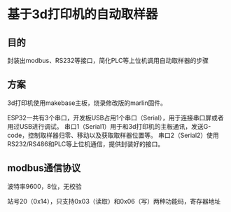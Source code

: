 # 基于3d打印机的自动取样器

## 目的

封装出modbus、RS232等接口，简化PLC等上位机调用自动取样器的步骤

## 方案

3d打印机使用makebase主板，烧录修改版的marlin固件。

ESP32一共有3个串口，开发板USB占用1个串口（Serial），用于连接串口屏或者用过USB进行调试。
串口1（Serial1）用于和3d打印机的主板通讯，发送G-code，控制取样器归零、移动以及获取取样器位置等。
串口2（Serial2）使用RS232/RS486和PLC等上位机通信，提供封装好的接口。

## modbus通信协议

波特率9600，8位，无校验

站号20（0x14），只支持0x03（读取）和0x06（写）两种功能码，寄存器地址